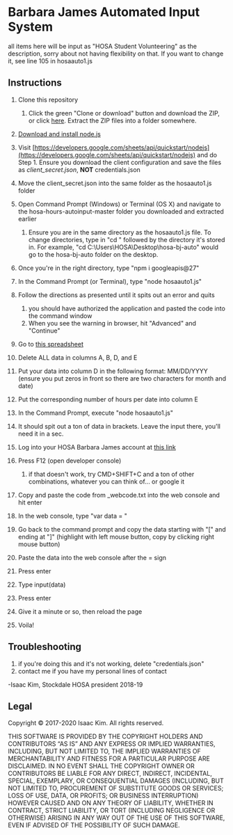 # Barbara James Automated Input System

all items here will be input as "HOSA Student Volunteering" as the description, sorry about not having flexibility on that. If you want to change it, see line 105 in hosaauto1.js

## Instructions

1. Clone this repository
   1. Click the green "Clone or download" button and download the ZIP, or click [here](https://github.com/HyperKids/hosa-hours-autoinput/archive/master.zip). Extract the ZIP files into a folder somewhere.

1. [Download and install node.js](https://nodejs.org/en/download/)

1. Visit [https://developers.google.com/sheets/api/quickstart/nodejs](https://developers.google.com/sheets/api/quickstart/nodejs) and do Step 1. Ensure you download the client configuration and save the files as *client_secret.json*, **NOT** credentials.json

1. Move the client_secret.json into the same folder as the hosaauto1.js folder

1. Open Command Prompt (Windows) or Terminal (OS X) and navigate to the hosa-hours-autoinput-master folder you downloaded and extracted earlier
   1. Ensure you are in the same directory as the hosaauto1.js file. To change directories, type in "cd " followed by the directory it's stored in. For example, "cd C:\Users\HOSA\Desktop\hosa-bj-auto" would go to the hosa-bj-auto folder on the desktop.

1. Once you're in the right directory, type "npm i googleapis@27"

1. In the Command Prompt (or Terminal), type "node hosaauto1.js"

1. Follow the directions as presented until it spits out an error and quits
   1. you should have authorized the application and pasted the code into the command window
   1. When you see the warning in browser, hit "Advanced" and "Continue"

1. Go to [this spreadsheet](https://docs.google.com/spreadsheets/d/1vKcwQ5HYQtlSV4YvX36JryJY7WQxIcT7RnZs_61KxBg/edit#gid=0)

1. Delete ALL data in columns A, B, D, and E

1. Put your data into column D in the following format: MM/DD/YYYY (ensure you put zeros in front so there are two characters for month and date)

1. Put the corresponding number of hours per date into column E

1. In the Command Prompt, execute "node hosaauto1.js"

1. It should spit out a ton of data in brackets. Leave the input there, you'll need it in a sec.

1. Log into your HOSA Barbara James account at [this link](https://apps.hosa.org/hosaconf/member-activity/action/MemberActivity.action?login=)

1. Press F12 (open developer console)
   1. if that doesn't work, try CMD+SHIFT+C and a ton of other combinations, whatever you can think of... or google it

1. Copy and paste the code from _webcode.txt into the web console and hit enter

1. In the web console, type "var data = "

1. Go back to the command prompt and copy the data starting with "[" and ending at "]" (highlight with left mouse button, copy by clicking right mouse button)

1. Paste the data into the web console after the = sign

1. Press enter

1. Type input(data)

1. Press enter

1. Give it a minute or so, then reload the page
1. Voila!


## Troubleshooting
1. if you're doing this and it's not working, delete "credentials.json"
1. contact me if you have my personal lines of contact

-Isaac Kim, Stockdale HOSA president 2018-19

## Legal
Copyright © 2017-2020 Isaac Kim. All rights reserved.

THIS SOFTWARE IS PROVIDED BY THE COPYRIGHT HOLDERS AND CONTRIBUTORS “AS IS” AND ANY EXPRESS OR IMPLIED WARRANTIES, INCLUDING, BUT NOT LIMITED TO, THE IMPLIED WARRANTIES OF MERCHANTABILITY AND FITNESS FOR A PARTICULAR PURPOSE ARE DISCLAIMED. IN NO EVENT SHALL THE COPYRIGHT OWNER OR CONTRIBUTORS BE LIABLE FOR ANY DIRECT, INDIRECT, INCIDENTAL, SPECIAL, EXEMPLARY, OR CONSEQUENTIAL DAMAGES (INCLUDING, BUT NOT LIMITED TO, PROCUREMENT OF SUBSTITUTE GOODS OR SERVICES; LOSS OF USE, DATA, OR PROFITS; OR BUSINESS INTERRUPTION) HOWEVER CAUSED AND ON ANY THEORY OF LIABILITY, WHETHER IN CONTRACT, STRICT LIABILITY, OR TORT (INCLUDING NEGLIGENCE OR OTHERWISE) ARISING IN ANY WAY OUT OF THE USE OF THIS SOFTWARE, EVEN IF ADVISED OF THE POSSIBILITY OF SUCH DAMAGE.